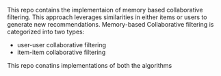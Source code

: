 This repo contains the implementaion of memory based collaborative filtering.
This approach leverages similarities in either items or users to generate new recommendations.
Memory-based Collaborative filtering is  categorized into two types:
 - user-user collaborative filtering
 - item-item collaborative filtering
 
 This repo conatins implementations of both the algorithms
